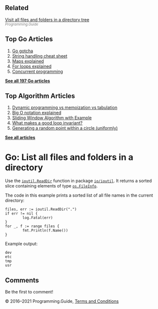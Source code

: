 <span class="underline"></span>

<span class="underline"></span>

Related
-------

[Visit all files and folders in a directory tree](list-directory-recursive.html)  
<span style="color: grey; font-style: italic; font-size: smaller">Programming.Guide</span>

Top Go Articles
---------------

1.  [Go gotcha](go-gotcha.html)
2.  [String handling cheat sheet](string-functions-reference-cheat-sheet.html)
3.  [Maps explained](maps-explained.html)
4.  [For loops explained](for-loop.html)
5.  [Concurrent programming](go-concurrency-tutorial.html)

[**See all 197 Go articles**](index.html)

<span class="underline"></span>

Top Algorithm Articles
----------------------

1.  [Dynamic programming vs memoization vs tabulation](../dynamic-programming-vs-memoization-vs-tabulation.html)
2.  [Big O notation explained](../big-o-notation-explained.html)
3.  [Sliding Window Algorithm with Example](../sliding-window-example.html)
4.  [What makes a good loop invariant?](../what-makes-a-good-loop-invariant.html)
5.  [Generating a random point within a circle (uniformly)](../random-point-within-circle.html)

[**See all articles**](../index.html)

Go: List all files and folders in a directory
=============================================

Use the [`ioutil.ReadDir`](https://golang.org/pkg/io/ioutil/#ReadDir) function in package [`io/ioutil`](https://golang.org/pkg/io/ioutil/). It returns a sorted slice containing elements of type [`os.FileInfo`](https://golang.org/pkg/os/#FileInfo).

The code in this example prints a sorted list of all file names in the current directory:

    files, err := ioutil.ReadDir(".")
    if err != nil {
            log.Fatal(err)
    }
    for _, f := range files {
            fmt.Println(f.Name())
    }

Example output:

    dev
    etc
    tmp
    usr

Comments
--------

Be the first to comment!

© 2016–2021 Programming.Guide, [Terms and Conditions](../terms-and-conditions.html)
